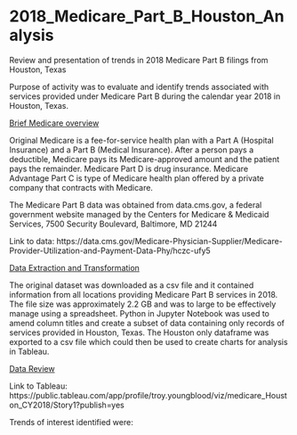 # 2018_Medicare_Part_B_Houston_Analysis
Review and presentation of trends in 2018 Medicare Part B filings from Houston, Texas

Purpose of activity was to evaluate and identify trends associated with services provided under Medicare Part B during the calendar year 2018 in Houston, Texas. 

<u>Brief Medicare overview</u>
<p>Original Medicare is a fee-for-service health plan with a Part A (Hospital Insurance) and a Part B (Medical Insurance).  After a person pays a deductible, Medicare pays its Medicare-approved amount and the patient pays the remainder.  Medicare Part D is drug insurance.  Medicare Advantage Part C is type of Medicare health plan offered by a private company that contracts with Medicare.</p>

<p>The Medicare Part B data was obtained from data.cms.gov, a federal government website managed by the Centers for Medicare & Medicaid Services, 7500 Security Boulevard, Baltimore, MD 21244</p>

<p>Link to data: https://data.cms.gov/Medicare-Physician-Supplier/Medicare-Provider-Utilization-and-Payment-Data-Phy/hczc-ufy5</p>

<u>Data Extraction and Transformation</u>
<p>The original dataset was downloaded as a csv file and it contained information from all locations providing Medicare Part B services in 2018.  The file size was approximately 2.2 GB and was to large to be effectively manage using a spreadsheet.  Python in Jupyter Notebook was used to amend column titles and create a subset of data containing only records of services provided in Houston, Texas.  The Houston only dataframe was exported to a csv file which could then be used to create charts for analysis in Tableau.</p>

<u>Data Review</u>

<p>Link to Tableau: https://public.tableau.com/app/profile/troy.youngblood/viz/medicare_Houston_CY2018/Story1?publish=yes</p>

<p>Trends of interest identified were:</p>


